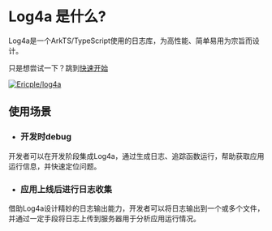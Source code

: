 # Log4a 是什么?

Log4a是一个ArkTS/TypeScript使用的日志库，为高性能、简单易用为宗旨而设计。

只是想尝试一下？跳到[快速开始](/guide/getting-started)

[![Ericple/log4a](https://gitee.com/ericple/log4a/widgets/widget_card.svg?colors=4183c4,ffffff,ffffff,e3e9ed,666666,9b9b9b)](https://gitee.com/ericple/log4a)

## 使用场景

- ### 开发时debug

开发者可以在开发阶段集成Log4a，通过生成日志、追踪函数运行，帮助获取应用运行信息，并快速定位问题。

- ### 应用上线后进行日志收集

借助Log4a设计精妙的日志输出能力，开发者可以将日志输出到一个或多个文件，并通过一定手段将日志上传到服务器用于分析应用运行情况。